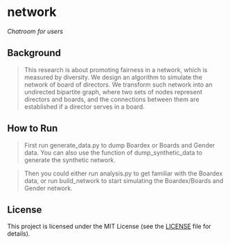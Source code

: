 # network

*Chatroom for users*
## Background
> This research is about promoting fairness in a network, which is measured by diversity. We design an algorithm to simulate the network of board of directors. We transform such network into an undirected bipartite graph, where two sets of nodes represent directors and boards, and the connections between them are established if a director serves in a board.


## How to Run
> First run generate_data.py to dump Boardex or Boards and Gender data. You can also use the function of dump_synthetic_data to generate the synthetic network.

> Then you could either run analysis.py to get familiar with the Boardex data, or run build_network to start simulating the Boardex/Boards and Gender network.

## License

This project is licensed under the MIT License (see the
[LICENSE](LICENSE) file for details).
